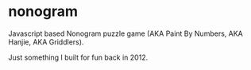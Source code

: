 # nonogram
Javascript based Nonogram puzzle game (AKA Paint By Numbers, AKA Hanjie, AKA Griddlers).

Just something I built for fun back in 2012.
